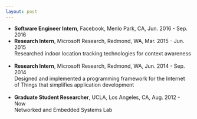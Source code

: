 ```yaml
---
layout: post
---
```


<ul>
<li>
	<b>Software Engineer Intern</b>, Facebook, Menlo Park, CA, Jun. 2016 - Sep. 2016
</li>
<li>
	<b>Research Intern</b>, Microsoft Research, Redmond, WA, Mar. 2015 - Jun. 2015
    <br />
     Researched indoor location tracking technologies for context awareness
</li>
<br />
<li>
	<b>Research Intern</b>, Microsoft Research, Redmond, WA, Jun. 2014 - Sep. 2014
    <br />
     Designed and implemented a programming framework for the Internet of Things that simplifies application development
</li>
<br />
<li>
	<b>Graduate Student Researcher</b>, UCLA, Los Angeles, CA, Aug. 2012 - Now
	<br />
	Networked and Embedded Systems Lab
</li>
</ul>